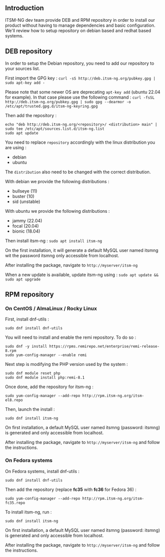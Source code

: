 ## Introduction

ITSM-NG dev team provide DEB and RPM repository in order to install our product without having to manage dependencies and basic configuration.
We'll review how to setup repository on debian based and redhat based systems.

## DEB repository 

In order to setup the Debian repository, you need to add our repository to your sources list.

First import the GPG key : 
`curl -sS http://deb.itsm-ng.org/pubkey.gpg | sudo apt-key add -`

Please note that some newer OS are deprecating `apt-key add` (ubuntu 22.04 for example). In that case please use the following command :
`curl -fsSL http://deb.itsm-ng.org/pubkey.gpg | sudo gpg --dearmor -o /etc/apt/trusted.gpg.d/itsm-ng-keyring.gpg`

Then add the repository : 
```
echo "deb http://deb.itsm-ng.org/<repository>/ <distribution> main" | sudo tee /etc/apt/sources.list.d/itsm-ng.list
sudo apt update
```
You need to replace `repository` accordingly with the linux distribution you are using : 
* debian
* ubuntu

The `distribution` also need to be changed with the correct distribution.

With debian we provide the following distributions : 
* bullseye (11)
* buster (10)
* sid (unstable)

With ubuntu we provide the following distributions : 
* jammy (22.04)
* focal (20.04)
* bionic (18.04)

Then install itsm-ng : 
`sudo apt install itsm-ng`

On the first installation, it will generate a default MySQL user named itsmng wit the password itsmng only accessible from localhost.

After installing the package, navigate to `http://myserver/itsm-ng`

When a new update is available, update itsm-ng using : 
`sudo apt update && sudo apt upgrade`


## RPM repository 
### On CentOS / AlmaLinux / Rocky Linux

First, install dnf-utils :

`sudo dnf install dnf-utils`

You will need to install and enable the remi repository. To do so :

```
sudo dnf -y install https://rpms.remirepo.net/enterprise/remi-release-8.rpm
sudo yum-config-manager --enable remi
```

Next step is modifying the PHP version used by the system : 

```
sudo dnf module reset php
sudo dnf module install php:remi-8.1
```

Once done, add the repository for itsm-ng :

`sudo yum-config-manager --add-repo http://rpm.itsm-ng.org/itsm-el8.repo`

Then, launch the install :

`sudo dnf install itsm-ng`

On first installation, a default MySQL user named itsmng (password: itsmng) is generated and only accessible from localhost.

After installing the package, navigate to `http://myserver/itsm-ng` and follow the instructions.



### On Fedora systems


On Fedora systems, install dnf-utils : 

`sudo dnf install dnf-utils`

Then add the repository (replace **fc35** with **fc36** for Fedora 36) : 

`sudo yum-config-manager --add-repo http://rpm.itsm-ng.org/itsm-fc35.repo`

To install itsm-ng, run :

`sudo dnf install itsm-ng`

On first installation, a default MySQL user named itsmng (password: itsmng) is generated and only accessible from localhost.

After installing the package, navigate to `http://myserver/itsm-ng` and follow the instructions.
